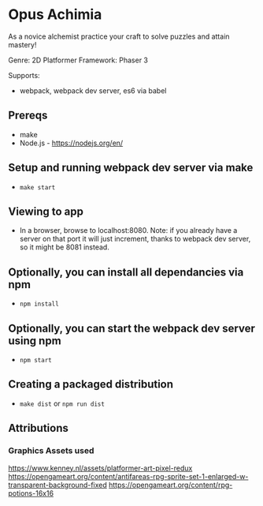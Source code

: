 # Opus Achimia
As a novice alchemist practice your craft to solve puzzles and attain mastery!

Genre: 2D Platformer
Framework: Phaser 3

Supports:
- webpack, webpack dev server, es6 via babel

## Prereqs
- make
- Node.js - https://nodejs.org/en/

## Setup and running webpack dev server via make
- ```make start```

## Viewing to app
- In a browser, browse to localhost:8080. Note: if you already have a server on that port it will just increment, thanks to webpack dev server, so it might be 8081 instead.

## Optionally, you can install all dependancies via npm
- ```npm install```

## Optionally, you can start the webpack dev server using npm
- ```npm start```

## Creating a packaged distribution
- ```make dist``` or ```npm run dist```

## Attributions

### Graphics Assets used
https://www.kenney.nl/assets/platformer-art-pixel-redux
https://opengameart.org/content/antifareas-rpg-sprite-set-1-enlarged-w-transparent-background-fixed
https://opengameart.org/content/rpg-potions-16x16
